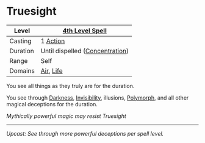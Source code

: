 # Truesight

| Level    | [4th Level Spell](4th%20Level%20Spells.md)                                |
| -------- | -------------------------------------------------------------------------- |
| Casting  | 1 [Action](../../../../Game%20Procedures/Core%20Procedures/Action.md)      |
| Duration | Until dispelled ([Concentration](../../Concentration.md))                  |
| Range    | Self                                                                       |
| Domains  | [Air](../../Spell%20Domains/Air.md), [Life](../../Spell%20Domains/Life.md) |

You see all things as they truly are for the duration.

You see through [Darkness](../../../../Game%20Procedures/Hazards/Darkness.md), [Invisibility](../Level%202/Invisibility.md), illusions, [Polymorph](Polymorph.md), and all other magical deceptions for the duration.

*Mythically powerful magic may resist Truesight*

---
*Upcast: See through more powerful deceptions per spell level.*
